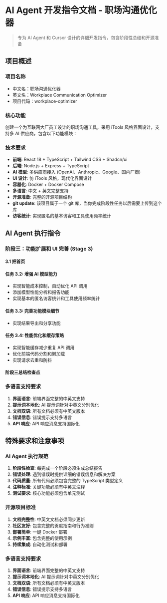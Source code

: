 # AI Agent 开发指令文档 - 职场沟通优化器

> 专为 AI Agent 和 Cursor 设计的详细开发指令，包含阶段性总结和开源准备

## 项目概述

### 项目名称

- 中文名：职场沟通优化器
- 英文名：Workplace Communication Optimizer
- 项目代码：workplace-optimizer

### 核心功能

创建一个为互联网大厂员工设计的职场沟通工具，采用 iTools 风格界面设计，支持多 AI 供应商，包含以下功能模块：

### 技术要求

- **前端**: React 18 + TypeScript + Tailwind CSS + Shadcn/ui
- **后端**: Node.js + Express + TypeScript
- **AI 模型**: 多供应商接入 (OpenAI、Anthropic、Google、国内厂商)
- **UI 设计**: 仿 iTools 风格，现代化界面设计
- **容器化**: Docker + Docker Compose
- **多语言**: 中文 + 英文完整支持
- **开源准备**: 完整的开源项目结构
- **git update**: 该项目属于一个 git 库，当你完成阶段性任务以后需要上传到这个库
- **访客统计**: 实现匿名的基本访客和工具使用频率统计

## AI Agent 执行指令

### 阶段三：功能扩展和 UI 完善 (Stage 3)

#### 3.1 把首页
#### 任务 3.2: 增强 AI 模型能力

- 实现智能成本控制，自动优化 API 调用
- 添加模型性能分析和报告功能
- 实现基本的匿名访客统计和工具使用频率统计

#### 任务 3.3: 完善功能模块细节

- 实现结果导出和分享功能

#### 任务 3.4: 性能优化和缓存策略

- 实现智能缓存减少重复 API 调用
- 优化前端代码分割和懒加载
- 实现请求去重和防抖

#### 阶段三总结检查点

### 多语言支持要求

1. **界面语言**: 前端界面完整的中英文支持
2. **提示词本地化**: AI 提示词针对中英文分别优化
3. **文档双语**: 所有文档必须有中英文版本
4. **错误信息**: 错误提示支持多语言
5. **API 响应**: API 响应消息支持国际化

## 特殊要求和注意事项

### AI Agent 执行规范

1. **阶段性检查**: 每完成一个阶段必须生成总结报告
2. **错误处理**: 遇到错误时提供详细的错误信息和解决方案
3. **代码质量**: 所有代码必须包含完整的 TypeScript 类型定义
4. **注释标准**: 关键功能必须有中英文注释
5. **测试要求**: 核心功能必须包含单元测试

### 开源项目标准

1. **文档完整性**: 中英文文档必须同步更新
2. **社区友好**: 包含完整的贡献指南和行为准则
3. **部署简单**: 一键 Docker 部署
4. **示例丰富**: 包含完整的使用示例
5. **持续集成**: 自动化测试和部署

### 多语言支持要求

1. **界面语言**: 前端界面完整的中英文支持
2. **提示词本地化**: AI 提示词针对中英文分别优化
3. **文档双语**: 所有文档必须有中英文版本
4. **错误信息**: 错误提示支持多语言
5. **API 响应**: API 响应消息支持国际化
